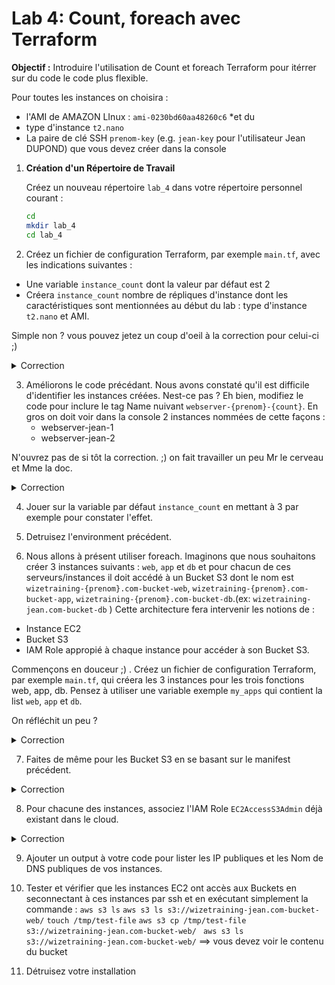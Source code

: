 # Lab 4: Count, foreach avec Terraform

**Objectif :** Introduire l'utilisation de  Count et foreach Terraform pour itérrer sur du code le code plus flexible.

Pour toutes les instances on choisira :
* l'AMI de AMAZON LInux : `ami-0230bd60aa48260c6` *et du 
* type d'instance `t2.nano`
* La paire de clé SSH `prenom-key` (e.g. `jean-key` pour l'utilisateur Jean DUPOND) que vous devez créer dans la console

1. **Création d'un Répertoire de Travail**

   Créez un nouveau répertoire `lab_4` dans votre répertoire personnel courant :

   ```bash
   cd
   mkdir lab_4
   cd lab_4
   ```

2. Créez un fichier de configuration Terraform, par exemple `main.tf`, avec les indications suivantes :
* Une variable  `instance_count` dont la valeur par défaut est 2
* Créera `instance_count` nombre de répliques d'instance dont les caractéristiques sont mentionnées au début du lab : type d'instance `t2.nano` et AMI.

Simple non ? vous pouvez jetez un coup d'oeil à la correction pour celui-ci ;)

<details><summary>Correction</summary>

    ```hcl
    provider "aws" {
      region = "us-east-1"
    }

    # Définissez le nombre d'instances EC2 à créer
    variable "instance_count" {
      default = 2
    }

    # Créez des instances EC2 en utilisant Count
    resource "aws_instance" "example" {

      count = var.instance_count        # La présence de count créera 2 répliques identique de cette instance dans le cloud

      ami           = "ami-0230bd60aa48260c6"
      instance_type = "t2.nano"
      key_name      = "mawaki-key" # Remplacez par votre nom de clé SSH
    }
    ```

</details>

3. Améliorons le code précédant. Nous avons constaté qu'il est difficile d'identifier les instances créées. Nest-ce pas ?
   Eh bien, modifiez le code pour inclure le tag Name nuivant `webserver-{prenom}-{count}`. En gros on doit voir dans la console 2 instances nommées de cette façons :
   - webserver-jean-1
   - webserver-jean-2

N'ouvrez pas de si tôt la correction. ;) on fait travailler un peu Mr le cerveau et Mme la doc.

<details><summary>Correction</summary>

    ```hcl
    provider "aws" {
      region = "us-east-1"
    }

    # Définissez le nombre d'instances EC2 à créer
    variable "instance_count" {
      default = 2
    }

    variable "tag_Name" {
     default     = "webserver-jean"                     # le Tag de notre instance
     description = "le nom donnée à notre instance"
   }

    # Créez des instances EC2 en utilisant Count
    resource "aws_instance" "example" {

      count = var.instance_count        # La présence de count créera 2 répliques identique de cette instance dans le cloud

      ami           = "ami-0230bd60aa48260c6"
      instance_type = "t2.micro"
      key_name      = "mawaki-key" # Remplacez par votre nom de clé SSH

      tags = {
         Name = "${var.tag_Name}-${count.index}"    # Incorporation du nom et de l'index dans le Tag
      }

    }

    ```

</details>


4. Jouer sur la variable par défaut `instance_count` en mettant à 3 par exemple pour constater l'effet.

5. Detruisez l'environment précédent.

6. Nous allons à présent utiliser foreach. Imaginons que nous souhaitons créer 3 instances suivants : `web`, `app` et `db` et pour chacun de ces serveurs/instances il doit accédé à un Bucket S3 dont le nom est `wizetraining-{prenom}.com-bucket-web`, `wizetraining-{prenom}.com-bucket-app`, `wizetraining-{prenom}.com-bucket-db`.(ex: `wizetraining-jean.com-bucket-db` ) Cette architecture fera intervenir les notions de :
- Instance EC2
- Bucket S3
- IAM Role appropié à chaque instance pour accéder à son Bucket S3.

Commençons en douceur ;) . Créez un fichier de configuration Terraform, par exemple `main.tf`, qui créera les 3 instances pour les trois fonctions web, app, db. Pensez à utiliser une variable exemple `my_apps` qui contient la list  `web`, `app` et `db`.

On réfléchit un peu ?


<details><summary>Correction</summary>

    ```hcl
    provider "aws" {
      region = "us-east-1"
    }

    # Définissez la varible
    variable "my_apps" {
      default = ["web", "app", "db"]
    }

    # Créez des instances EC2 en utilisant Count
    resource "aws_instance" "example" {

      for_each = toset(var.my_apps)         # Parcourir la liste      

      ami           = "ami-0230bd60aa48260c6"
      instance_type = "t2.micro"
      key_name      = "mawaki-key" # Remplacez par votre nom de clé SSH

      tags = {
         Name = each.key                    # Il prend pour chaque itérration la clé
      }

    }
    ```

</details>

7. Faites de même pour les Bucket S3 en se basant sur le manifest précédent. 

<details><summary>Correction</summary>

    ```hcl
    provider "aws" {
      region = "us-east-1"
    }

    # Définissez la varible
    variable "my_apps" {
      default = ["web", "app"]
    }

    # Créez des instances EC2 en utilisant Count
    resource "aws_instance" "example" {

      for_each = toset(var.my_apps)        

      ami           = "ami-0230bd60aa48260c6"
      instance_type = "t2.micro"
      key_name      = "mawaki-key" # Remplacez par votre nom de clé SSH

      tags = {
         Name = each.key
      }

    }

    # Créez des buckets S3 en utilisant Foreach
    resource "aws_s3_bucket" "example" {
      for_each = toset(var.my_apps)

      bucket = "wizetraining-jean.com-bucket-${each.key}"
    }
    
    ```

</details>

8. Pour chacune des instances, associez l'IAM Role `EC2AccessS3Admin` déjà existant dans le cloud.

<details><summary>Correction</summary>

    ```hcl
    provider "aws" {
      region = "us-east-1"
    }

    # Définissez la varible
    variable "my_apps" {
      default = ["web", "app"]
    }

    # Créez des instances EC2 en utilisant Count
    resource "aws_instance" "example" {

      for_each = toset(var.my_apps)        

      ami           = "ami-0230bd60aa48260c6"
      instance_type = "t2.micro"
      key_name      = "mawaki-key" # Remplacez par votre nom de clé SSH

      tags = {
         Name = each.key
      }

      iam_instance_profile = "EC2AccessS3Admin"

    }

    # Créez des buckets S3 en utilisant Foreach
    resource "aws_s3_bucket" "example" {
      for_each = toset(var.my_apps)

      bucket = "wizetraining-jean.com-bucket-${each.key}"
    }
    ```

</details>

9. Ajouter un output à votre code pour lister les IP publiques et les Nom de DNS publiques de vos instances.

10. Tester et vérifier que les instances EC2 ont accès aux Buckets en seconnectant à ces instances par ssh et en exécutant simplement la commande :
     `aws s3 ls`
     `aws s3 ls s3://wizetraining-jean.com-bucket-web/`
     `touch /tmp/test-file`
     `aws s3 cp /tmp/test-file s3://wizetraining-jean.com-bucket-web/ `
     `aws s3 ls s3://wizetraining-jean.com-bucket-web/` ==> vous devez voir le contenu du bucket


11. Détruisez votre installation